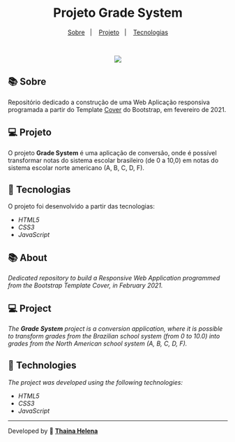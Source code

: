 <h1 align="center">
    Projeto Grade System
</h1>

<p align="center">
  <a href="#-sobre">Sobre</a>&nbsp;&nbsp;&nbsp;|&nbsp;&nbsp;&nbsp;
  <a href="#-projeto">Projeto</a>&nbsp;&nbsp;&nbsp;|&nbsp;&nbsp;&nbsp;
  <a href="#-tecnologias">Tecnologias</a>
</p><br>


<p align="center">
<img src="https://i.imgur.com/uorKZ6F.png">
</p>

## 📚 Sobre

Repositório dedicado a construção de uma Web Aplicação responsiva programada a partir do Template [Cover](https://getbootstrap.com/docs/4.0/examples/cover/) do Bootstrap, em fevereiro de 2021.                                  

## 💻 Projeto

O projeto **Grade System** é uma aplicação de conversão, onde é possível transformar notas do sistema escolar brasileiro (de 0 a 10,0) em notas do sistema escolar norte americano (A, B, C, D, F).

## 🚀 Tecnologias

O projeto foi desenvolvido a partir das tecnologias:

- *HTML5*
- *CSS3*
- *JavaScript*


## 📚 About

*Dedicated repository to build a Responsive Web Application programmed from the Bootstrap Template Cover, in February 2021.*                     

## 💻 Project

*The **Grade System** project is a conversion application, where it is possible to transform grades from the Brazilian school system (from 0 to 10.0) into grades from the North American school system (A, B, C, D, F).*

## 🚀 Technologies

*The project was developed using the following technologies:*

- *HTML5*
- *CSS3*
- *JavaScript*   

--------------

Developed by 🍁 [**Thaina Helena**](https://github.com/Thainahelena)